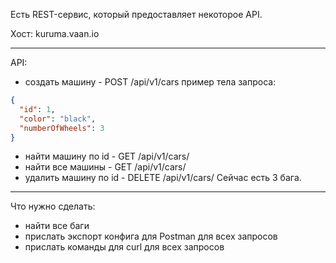 Есть REST-сервис, который предоставляет некоторое API.

Хост: kuruma.vaan.io

---
API:
* создать машину - POST /api/v1/cars
пример тела запроса:

```json
{
  "id": 1,
  "color": "black",
  "numberOfWheels": 3
}
```


* найти машину по id - GET /api/v1/cars/<id>
* найти все машины - GET /api/v1/cars/
* удалить машину по id - DELETE /api/v1/cars/<id>
Сейчас есть 3 бага.

---
Что нужно сделать:
* найти все баги
* прислать экспорт конфига для Postman для всех запросов
* прислать команды для curl для всех запросов
